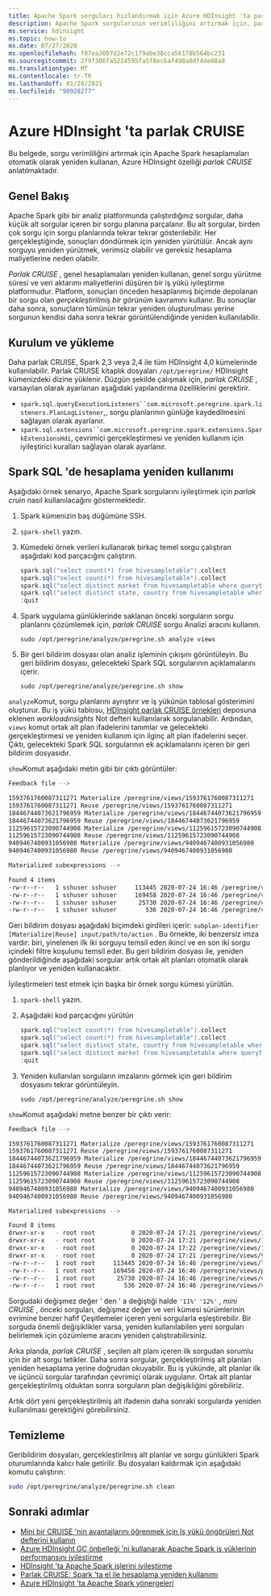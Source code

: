 ```yaml
---
title: Apache Spark sorguları hızlandırmak için Azure HDInsight 'ta parlak CRUISE kullanın
description: Apache Spark sorgularının verimliliğini artırmak için, parlak CRUISE iyileştirme platformunu nasıl kullanacağınızı öğrenin.
ms.service: hdinsight
ms.topic: how-to
ms.date: 07/27/2020
ms.openlocfilehash: f07ea3007d2e72c179abe38cca56178b564bc231
ms.sourcegitcommit: 2f9f306fa5224595fa5f8ec6af498a0df4de08a8
ms.translationtype: MT
ms.contentlocale: tr-TR
ms.lasthandoff: 01/28/2021
ms.locfileid: "98928277"
---
```

# <a name="sparkcruise-on-azure-hdinsight"></a>Azure HDInsight 'ta parlak CRUISE

Bu belgede, sorgu verimliliğini artırmak için Apache Spark hesaplamaları otomatik olarak yeniden kullanan, Azure HDInsight özelliği *parlak CRUISE* anlatılmaktadır.

## <a name="overview"></a>Genel Bakış

Apache Spark gibi bir analiz platformunda çalıştırdığınız sorgular, daha küçük alt sorgular içeren bir sorgu planına parçalanır. Bu alt sorgular, birden çok sorgu için sorgu planlarında tekrar tekrar gösterilebilir. Her gerçekleştiğinde, sonuçları döndürmek için yeniden yürütülür. Ancak aynı sorguyu yeniden yürütmek, verimsiz olabilir ve gereksiz hesaplama maliyetlerine neden olabilir.

*Parlak CRUISE* , genel hesaplamaları yeniden kullanan, genel sorgu yürütme süresi ve veri aktarımı maliyetlerini düşüren bir iş yükü iyileştirme platformudur. Platform, sonuçları önceden hesaplanmış biçimde depolanan bir sorgu olan *gerçekleştirilmiş bir görünüm* kavramını kullanır. Bu sonuçlar daha sonra, sonuçların tümünün tekrar yeniden oluşturulması yerine sorgunun kendisi daha sonra tekrar görüntülendiğinde yeniden kullanılabilir.

## <a name="setup-and-installation"></a>Kurulum ve yükleme

Daha parlak CRUISE, Spark 2,3 veya 2,4 ile tüm HDInsight 4,0 kümelerinde kullanılabilir. Parlak CRUISE kitaplık dosyaları `/opt/peregrine/` HDInsight kümenizdeki dizine yüklenir. Düzgün şekilde çalışmak için, *parlak CRUISE* , varsayılan olarak ayarlanan aşağıdaki yapılandırma özelliklerini gerektirir.

* `spark.sql.queryExecutionListeners``com.microsoft.peregrine.spark.listeners.PlanLogListener`,, sorgu planlarının günlüğe kaydedilmesini sağlayan olarak ayarlanır.
* `spark.sql.extensions``com.microsoft.peregrine.spark.extensions.SparkExtensionsHdi`, çevrimiçi gerçekleştirmesi ve yeniden kullanım için iyileştirici kuralları sağlayan olarak ayarlanır.

## <a name="computation-reuse-in-spark-sql"></a>Spark SQL 'de hesaplama yeniden kullanımı

Aşağıdaki örnek senaryo, Apache Spark sorgularını iyileştirmek için *parlak cruin* nasıl kullanılacağını göstermektedir. 

1. Spark kümenizin baş düğümüne SSH.
1. `spark-shell` yazın.
1. Kümedeki örnek verileri kullanarak birkaç temel sorgu çalıştıran aşağıdaki kod parçacığını çalıştırın.

    ```scala
    spark.sql("select count(*) from hivesampletable").collect
    spark.sql("select count(*) from hivesampletable").collect
    spark.sql("select distinct market from hivesampletable where querytime like '11%'").show
    spark.sql("select distinct state, country from hivesampletable where querytime like '11%'").show
    :quit
    ```
1. Spark uygulama günlüklerinde saklanan önceki sorguların sorgu planlarını çözümlemek için, *parlak CRUISE* sorgu Analizi aracını kullanın. 

    ```
    sudo /opt/peregrine/analyze/peregrine.sh analyze views
    ```

1. Bir geri bildirim dosyası olan analiz işleminin çıkışını görüntüleyin. Bu geri bildirim dosyası, gelecekteki Spark SQL sorgularının açıklamalarını içerir. 

    ```
    sudo /opt/peregrine/analyze/peregrine.sh show
    ```

`analyze`Komut, sorgu planlarını ayrıştırır ve iş yükünün tablosal gösterimini oluşturur. Bu iş yükü tablosu, [HDInsight parlak CRUISE örnekleri](https://github.com/Azure-Samples/azure-sparkcruise-samples) deposuna eklenen *workloadınsights* Not defteri kullanılarak sorgulanabilir. Ardından, `views` komut ortak alt plan ifadelerini tanımlar ve gelecekteki gerçekleştirmesi ve yeniden kullanım için ilginç alt plan ifadelerini seçer. Çıktı, gelecekteki Spark SQL sorgularının ek açıklamalarını içeren bir geri bildirim dosyasıdır. 

`show`Komut aşağıdaki metin gibi bir çıktı görüntüler:

```bash
Feedback file -->

1593761760087311271 Materialize /peregrine/views/1593761760087311271
1593761760087311271 Reuse /peregrine/views/1593761760087311271
18446744073621796959 Materialize /peregrine/views/18446744073621796959
18446744073621796959 Reuse /peregrine/views/18446744073621796959
11259615723090744908 Materialize /peregrine/views/11259615723090744908
11259615723090744908 Reuse /peregrine/views/11259615723090744908
9409467400931056980 Materialize /peregrine/views/9409467400931056980
9409467400931056980 Reuse /peregrine/views/9409467400931056980

Materialized subexpressions -->

Found 4 items
-rw-r--r--   1 sshuser sshuser     113445 2020-07-24 16:46 /peregrine/views/logical_ir.csv
-rw-r--r--   1 sshuser sshuser     169458 2020-07-24 16:46 /peregrine/views/physical_ir.csv
-rw-r--r--   1 sshuser sshuser      25730 2020-07-24 16:46 /peregrine/views/views.csv
-rw-r--r--   1 sshuser sshuser        536 2020-07-24 16:46 /peregrine/views/views.stp
```

Geri bildirim dosyası aşağıdaki biçimdeki girdileri içerir: `subplan-identifier [Materialize|Reuse] input/path/to/action` . Bu örnekte, iki benzersiz imza vardır: biri, yinelenen ilk iki sorguyu temsil eden ikinci ve en son iki sorgu içindeki filtre koşulunu temsil eder. Bu geri bildirim dosyası ile, yeniden gönderildiğinde aşağıdaki sorgular artık ortak alt planları otomatik olarak planlıyor ve yeniden kullanacaktır. 

İyileştirmeleri test etmek için başka bir örnek sorgu kümesi yürütün.

1. `spark-shell` yazın.
1. Aşağıdaki kod parçacığını yürütün

    ```scala
    spark.sql("select count(*) from hivesampletable").collect
    spark.sql("select count(*) from hivesampletable").collect
    spark.sql("select distinct state, country from hivesampletable where querytime like '12%'").show
    spark.sql("select distinct market from hivesampletable where querytime like '12%'").show
    :quit
    ```

1. Yeniden kullanılan sorguların imzalarını görmek için geri bildirim dosyasını tekrar görüntüleyin.

    ```
    sudo /opt/peregrine/analyze/peregrine.sh show
    ```

`show`Komut aşağıdaki metne benzer bir çıktı verir:

```bash
Feedback file -->

1593761760087311271 Materialize /peregrine/views/1593761760087311271
1593761760087311271 Reuse /peregrine/views/1593761760087311271
18446744073621796959 Materialize /peregrine/views/18446744073621796959
18446744073621796959 Reuse /peregrine/views/18446744073621796959
11259615723090744908 Materialize /peregrine/views/11259615723090744908
11259615723090744908 Reuse /peregrine/views/11259615723090744908
9409467400931056980 Materialize /peregrine/views/9409467400931056980
9409467400931056980 Reuse /peregrine/views/9409467400931056980

Materialized subexpressions -->

Found 8 items
drwxr-xr-x   - root root          0 2020-07-24 17:21 /peregrine/views/11259615723090744908
drwxr-xr-x   - root root          0 2020-07-24 17:21 /peregrine/views/1593761760087311271
drwxr-xr-x   - root root          0 2020-07-24 17:22 /peregrine/views/18446744073621796959
drwxr-xr-x   - root root          0 2020-07-24 17:21 /peregrine/views/9409467400931056980
-rw-r--r--   1 root root     113445 2020-07-24 16:46 /peregrine/views/logical_ir.csv
-rw-r--r--   1 root root     169458 2020-07-24 16:46 /peregrine/views/physical_ir.csv
-rw-r--r--   1 root root      25730 2020-07-24 16:46 /peregrine/views/views.csv
-rw-r--r--   1 root root        536 2020-07-24 16:46 /peregrine/views/views.stp

```

Sorgudaki değişmez değer ' den ' a değiştiği halde `'11%'` `'12%'` , *mini CRUISE* , önceki sorguları, değişmez değer ve veri kümesi sürümlerinin evrimine benzer hafif Çeşitlemeler içeren yeni sorgularla eşleştirebilir. Bir sorguda önemli değişiklikler varsa, yeniden kullanılabilen yeni sorguları belirlemek için çözümleme aracını yeniden çalıştırabilirsiniz.

Arka planda, *parlak CRUISE* , seçilen alt planı içeren ilk sorgudan sorumlu için bir alt sorgu tetikler. Daha sonra sorgular, gerçekleştirilmiş alt planları yeniden hesaplama yerine doğrudan okuyabilir. Bu iş yükünde, alt planlar ilk ve üçüncü sorgular tarafından çevrimiçi olarak uygulanır. Ortak alt planlar gerçekleştirilmiş olduktan sonra sorguların plan değişikliğini görebiliriz.

Artık dört yeni gerçekleştirilmiş alt ifadenin daha sonraki sorgularda yeniden kullanılması gerektiğini görebilirsiniz.

## <a name="clean-up"></a>Temizleme

Geribildirim dosyaları, gerçekleştirilmiş alt planlar ve sorgu günlükleri Spark oturumlarında kalıcı hale getirilir. Bu dosyaları kaldırmak için aşağıdaki komutu çalıştırın:

```bash
sudo /opt/peregrine/analyze/peregrine.sh clean
```

## <a name="next-steps"></a>Sonraki adımlar

* [Mini bir CRUISE 'nin avantajlarını öğrenmek için Iş yükü öngörüleri Not defterini kullanın](https://github.com/Azure-Samples/azure-sparkcruise-samples/tree/main/SparkCruise)
* [Azure HDInsight GÇ önbelleği 'ni kullanarak Apache Spark iş yüklerinin performansını iyileştirme](apache-spark-improve-performance-iocache.md)
* [HDInsight 'ta Apache Spark işlerini iyileştirme](./apache-spark-perf.md)
* [Parlak CRUISE: Spark 'ta el ile hesaplama yeniden kullanımı](https://people.cs.umass.edu/~aroy/sparkcruise-vldb19.pdf)
* [Azure HDInsight 'ta Apache Spark yönergeleri](./spark-best-practices.md)
